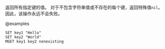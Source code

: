返回所有指定键的值。
对于不包含字符串值或不存在的每个键，返回特殊值`nil`。
因此，该操作永远不会失败。

@examples

```cli
SET key1 "Hello"
SET key2 "World"
MGET key1 key2 nonexisting
```
